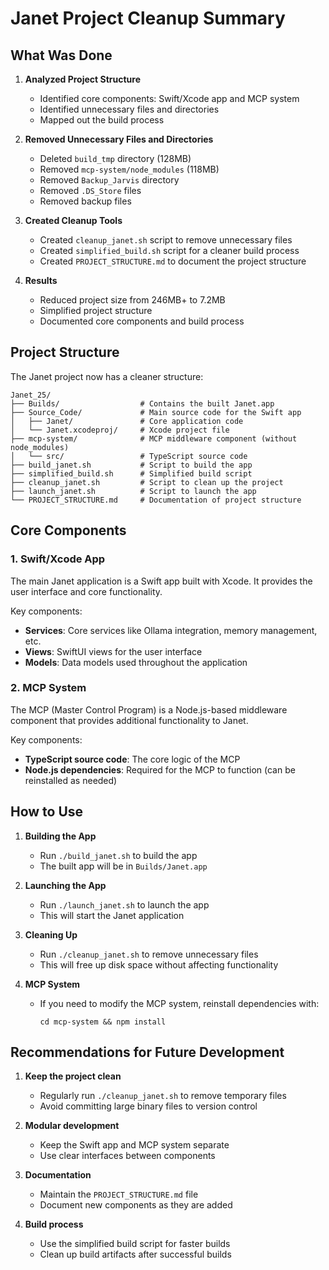 # Janet Project Cleanup Summary

## What Was Done

1. **Analyzed Project Structure**
   - Identified core components: Swift/Xcode app and MCP system
   - Identified unnecessary files and directories
   - Mapped out the build process

2. **Removed Unnecessary Files and Directories**
   - Deleted `build_tmp` directory (128MB)
   - Removed `mcp-system/node_modules` (118MB)
   - Removed `Backup_Jarvis` directory
   - Removed `.DS_Store` files
   - Removed backup files

3. **Created Cleanup Tools**
   - Created `cleanup_janet.sh` script to remove unnecessary files
   - Created `simplified_build.sh` script for a cleaner build process
   - Created `PROJECT_STRUCTURE.md` to document the project structure

4. **Results**
   - Reduced project size from 246MB+ to 7.2MB
   - Simplified project structure
   - Documented core components and build process

## Project Structure

The Janet project now has a cleaner structure:

```
Janet_25/
├── Builds/                  # Contains the built Janet.app
├── Source_Code/             # Main source code for the Swift app
│   ├── Janet/               # Core application code
│   └── Janet.xcodeproj/     # Xcode project file
├── mcp-system/              # MCP middleware component (without node_modules)
│   └── src/                 # TypeScript source code
├── build_janet.sh           # Script to build the app
├── simplified_build.sh      # Simplified build script
├── cleanup_janet.sh         # Script to clean up the project
├── launch_janet.sh          # Script to launch the app
└── PROJECT_STRUCTURE.md     # Documentation of project structure
```

## Core Components

### 1. Swift/Xcode App
The main Janet application is a Swift app built with Xcode. It provides the user interface and core functionality.

Key components:
- **Services**: Core services like Ollama integration, memory management, etc.
- **Views**: SwiftUI views for the user interface
- **Models**: Data models used throughout the application

### 2. MCP System
The MCP (Master Control Program) is a Node.js-based middleware component that provides additional functionality to Janet.

Key components:
- **TypeScript source code**: The core logic of the MCP
- **Node.js dependencies**: Required for the MCP to function (can be reinstalled as needed)

## How to Use

1. **Building the App**
   - Run `./build_janet.sh` to build the app
   - The built app will be in `Builds/Janet.app`

2. **Launching the App**
   - Run `./launch_janet.sh` to launch the app
   - This will start the Janet application

3. **Cleaning Up**
   - Run `./cleanup_janet.sh` to remove unnecessary files
   - This will free up disk space without affecting functionality

4. **MCP System**
   - If you need to modify the MCP system, reinstall dependencies with:
     ```
     cd mcp-system && npm install
     ```

## Recommendations for Future Development

1. **Keep the project clean**
   - Regularly run `./cleanup_janet.sh` to remove temporary files
   - Avoid committing large binary files to version control

2. **Modular development**
   - Keep the Swift app and MCP system separate
   - Use clear interfaces between components

3. **Documentation**
   - Maintain the `PROJECT_STRUCTURE.md` file
   - Document new components as they are added

4. **Build process**
   - Use the simplified build script for faster builds
   - Clean up build artifacts after successful builds 